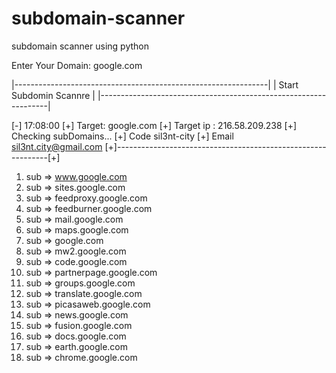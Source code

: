 # subdomain-scanner
subdomain scanner using python

Enter Your Domain: google.com

|---------------------------------------------------------------|
|     Start Subdomin Scannre                                      |
|-----------------------------------------------------------------|


[-] 17:08:00
[+] Target: google.com
[+] Target ip :  216.58.209.238
[+] Checking subDomains...
[+] Code sil3nt-city
[+] Email sil3nt.city@gmail.com
[+]-------------------------------------------------------------[+]
1. sub => www.google.com
2. sub => sites.google.com
3. sub => feedproxy.google.com
4. sub => feedburner.google.com
5. sub => mail.google.com
6. sub => maps.google.com
7. sub => google.com
8. sub => mw2.google.com
9. sub => code.google.com
10. sub => partnerpage.google.com
11. sub => groups.google.com
12. sub => translate.google.com
13. sub => picasaweb.google.com
14. sub => news.google.com
15. sub => fusion.google.com
16. sub => docs.google.com
17. sub => earth.google.com
18. sub => chrome.google.com
